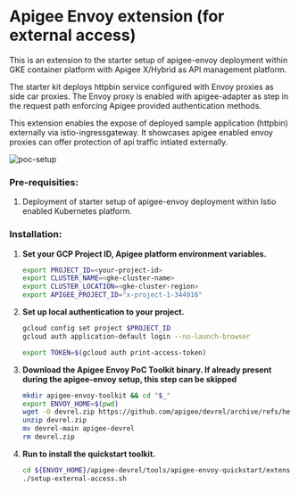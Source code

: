 # Apigee Envoy extension (for external access)

This is an extension to the starter setup of apigee-envoy deployment within GKE container platform with Apigee X/Hybrid as API management platform. 

The starter kit deploys httpbin service configured with Envoy proxies as side car proxies. The Envoy proxy is enabled with apigee-adapter as step in the request path enforcing  Apigee provided authentication methods.

This extension enables the expose of deployed sample application (httpbin) externally via istio-ingressgateway. It showcases apigee enabled envoy proxies can offer protection of api traffic intiated externally. 

![poc-setup](assets/istio-apigee-envoy-external.png)

### Pre-requisities:

1. Deployment of starter  setup of apigee-envoy deployment within Istio enabled Kubernetes platform. 

### Installation:

1. **Set your GCP Project ID, Apigee platform environment variables.** 
    ```bash
    export PROJECT_ID=<your-project-id>
    export CLUSTER_NAME=<gke-cluster-name>
    export CLUSTER_LOCATION=<gke-cluster-region>
    export APIGEE_PROJECT_ID="x-project-1-344916"
    ```

1. **Set up local authentication to your project.**
    ```bash
    gcloud config set project $PROJECT_ID
    gcloud auth application-default login --no-launch-browser

    export TOKEN=$(gcloud auth print-access-token)
    ```

1. **Download the Apigee Envoy PoC Toolkit binary. If already present during the apigee-envoy setup, this step can be skipped** 
    ```bash
    mkdir apigee-envoy-toolkit && cd "$_"
    export ENVOY_HOME=$(pwd)
    wget -O devrel.zip https://github.com/apigee/devrel/archive/refs/heads/main.zip
    unzip devrel.zip
    mv devrel-main apigee-devrel
    rm devrel.zip
    ```
1. **Run to install the quickstart toolkit.**
    ```bash
    cd ${ENVOY_HOME}/apigee-devrel/tools/apigee-envoy-quickstart/extension
    ./setup-external-access.sh
    ```



